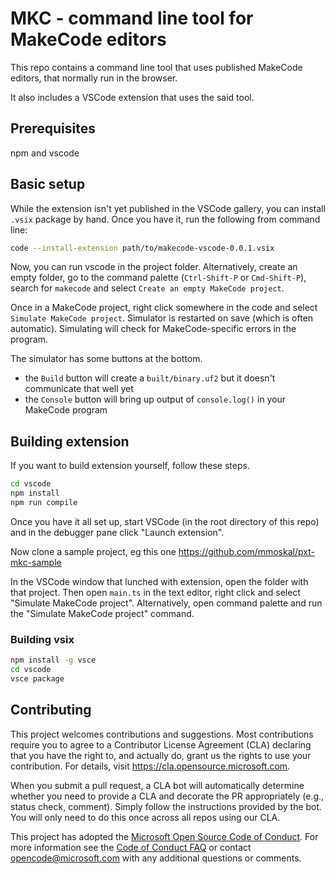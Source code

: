 # MKC - command line tool for MakeCode editors

This repo contains a command line tool that uses published MakeCode editors, that normally
run in the browser.

It also includes a VSCode extension that uses the said tool.

## Prerequisites

npm and vscode

## Basic setup

While the extension isn't yet published in the VSCode gallery, you can install `.vsix` package by hand.
Once you have it, run the following from command line:

```bash
code --install-extension path/to/makecode-vscode-0.0.1.vsix
```

Now, you can run vscode in the project folder.
Alternatively, create an empty folder, go to the command palette (`Ctrl-Shift-P` or `Cmd-Shift-P`), search for
`makecode` and select `Create an empty MakeCode project`.

Once in a MakeCode project, right click somewhere in the code and select `Simulate MakeCode project`.
Simulator is restarted on save (which is often automatic).
Simulating will check for MakeCode-specific errors in the program.

The simulator has some buttons at the bottom.
* the `Build` button will create a `built/binary.uf2` but it doesn't communicate that well yet
* the `Console` button will bring up output of `console.log()` in your MakeCode program


## Building extension

If you want to build extension yourself, follow these steps.

```bash
cd vscode
npm install
npm run compile
```

Once you have it all set up, start VSCode (in the root directory of this repo) and in the debugger pane click "Launch extension".

Now clone a sample project, eg this one https://github.com/mmoskal/pxt-mkc-sample

In the VSCode window that lunched with extension, open the folder with that project.
Then open `main.ts` in the text editor, right click and select "Simulate MakeCode project".
Alternatively, open command palette and run the "Simulate MakeCode project" command.

### Building vsix

```bash
npm install -g vsce
cd vscode
vsce package
```

## Contributing

This project welcomes contributions and suggestions.  Most contributions require you to agree to a
Contributor License Agreement (CLA) declaring that you have the right to, and actually do, grant us
the rights to use your contribution. For details, visit https://cla.opensource.microsoft.com.

When you submit a pull request, a CLA bot will automatically determine whether you need to provide
a CLA and decorate the PR appropriately (e.g., status check, comment). Simply follow the instructions
provided by the bot. You will only need to do this once across all repos using our CLA.

This project has adopted the [Microsoft Open Source Code of Conduct](https://opensource.microsoft.com/codeofconduct/).
For more information see the [Code of Conduct FAQ](https://opensource.microsoft.com/codeofconduct/faq/) or
contact [opencode@microsoft.com](mailto:opencode@microsoft.com) with any additional questions or comments.
